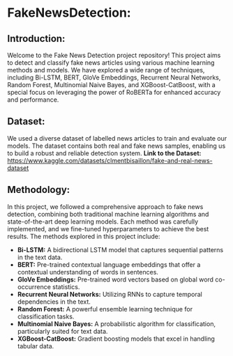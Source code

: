 # FakeNewsDetection:

## Introduction:
Welcome to the Fake News Detection project repository! 
This project aims to detect and classify fake news articles using various machine learning methods and models. We have explored a wide range of 
techniques, including Bi-LSTM, BERT, GloVe Embeddings, Recurrent Neural Networks, Random Forest, Multinomial Naive Bayes, and XGBoost-CatBoost, with
a special focus on leveraging the power of RoBERTa for enhanced accuracy and performance.

## Dataset:
We used a diverse dataset of labelled news articles to train and evaluate our models. The dataset contains both real and fake news samples, enabling us to 
build a robust and reliable detection system.
**Link to the Dataset:** https://www.kaggle.com/datasets/clmentbisaillon/fake-and-real-news-dataset

## Methodology:
In this project, we followed a comprehensive approach to fake news detection, combining both traditional machine learning algorithms 
and state-of-the-art deep learning models. Each method was carefully implemented, and we fine-tuned hyperparameters to achieve the best results.
The methods explored in this project include:
 - **Bi-LSTM:** A bidirectional LSTM model that captures sequential patterns in the text data.
 - **BERT:** Pre-trained contextual language embeddings that offer a contextual understanding of words in sentences.
 - **GloVe Embeddings:** Pre-trained word vectors based on global word co-occurrence statistics.
 - **Recurrent Neural Networks:** Utilizing RNNs to capture temporal dependencies in the text.
 - **Random Forest:** A powerful ensemble learning technique for classification tasks.
 - **Multinomial Naive Bayes:** A probabilistic algorithm for classification, particularly suited for text data.
 - **XGBoost-CatBoost:** Gradient boosting models that excel in handling tabular data.

